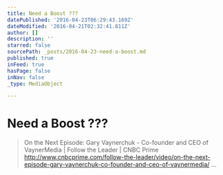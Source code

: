 ```yaml
---
title: Need a Boost ???
datePublished: '2016-04-23T06:29:43.169Z'
dateModified: '2016-04-21T02:32:41.811Z'
author: []
description: ''
starred: false
sourcePath: _posts/2016-04-23-need-a-boost.md
published: true
inFeed: true
hasPage: false
inNav: false
_type: MediaObject

---
```

# Need a Boost ???

> On the Next Episode: Gary Vaynerchuk - Co-founder and CEO of VaynerMedia | Follow the Leader | CNBC Prime http://www.cnbcprime.com/follow-the-leader/video/on-the-next-episode-gary-vaynerchuk-co-founder-and-ceo-of-vaynermedia/ ...